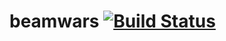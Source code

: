 beamwars [![Build Status](https://travis-ci.org/Aaron1011/beamwars.png?branch=master)](https://travis-ci.org/Aaron1011/beamwars)
========
